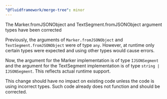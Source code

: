 ```yaml
---
"@fluidframework/merge-tree": minor
---
```


The Marker.fromJSONObject and TextSegment.fromJSONObject argument types have been corrected

Previously, the arguments of `Marker.fromJSONObject` and `TextSegment.fromJSONObject` were of type `any`. However, at
runtime only certain types were expected and using other types would cause errors.

Now, the argument for the Marker implementation is of type `IJSONSegment` and the argument for the TextSegment
implementation is of type `string | IJSONSegment`. This reflects actual runtime support.

This change should have no impact on existing code unless the code is using incorrect types. Such code already does not
function and should be corrected.
